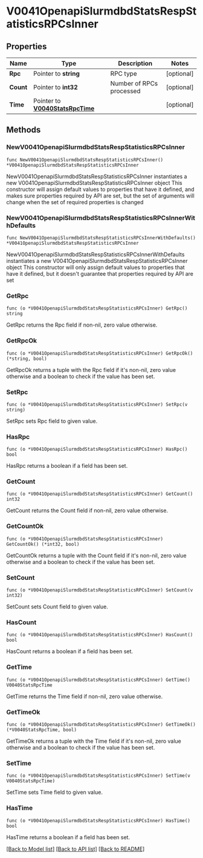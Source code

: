 # V0041OpenapiSlurmdbdStatsRespStatisticsRPCsInner

## Properties

Name | Type | Description | Notes
------------ | ------------- | ------------- | -------------
**Rpc** | Pointer to **string** | RPC type | [optional] 
**Count** | Pointer to **int32** | Number of RPCs processed | [optional] 
**Time** | Pointer to [**V0040StatsRpcTime**](V0040StatsRpcTime.md) |  | [optional] 

## Methods

### NewV0041OpenapiSlurmdbdStatsRespStatisticsRPCsInner

`func NewV0041OpenapiSlurmdbdStatsRespStatisticsRPCsInner() *V0041OpenapiSlurmdbdStatsRespStatisticsRPCsInner`

NewV0041OpenapiSlurmdbdStatsRespStatisticsRPCsInner instantiates a new V0041OpenapiSlurmdbdStatsRespStatisticsRPCsInner object
This constructor will assign default values to properties that have it defined,
and makes sure properties required by API are set, but the set of arguments
will change when the set of required properties is changed

### NewV0041OpenapiSlurmdbdStatsRespStatisticsRPCsInnerWithDefaults

`func NewV0041OpenapiSlurmdbdStatsRespStatisticsRPCsInnerWithDefaults() *V0041OpenapiSlurmdbdStatsRespStatisticsRPCsInner`

NewV0041OpenapiSlurmdbdStatsRespStatisticsRPCsInnerWithDefaults instantiates a new V0041OpenapiSlurmdbdStatsRespStatisticsRPCsInner object
This constructor will only assign default values to properties that have it defined,
but it doesn't guarantee that properties required by API are set

### GetRpc

`func (o *V0041OpenapiSlurmdbdStatsRespStatisticsRPCsInner) GetRpc() string`

GetRpc returns the Rpc field if non-nil, zero value otherwise.

### GetRpcOk

`func (o *V0041OpenapiSlurmdbdStatsRespStatisticsRPCsInner) GetRpcOk() (*string, bool)`

GetRpcOk returns a tuple with the Rpc field if it's non-nil, zero value otherwise
and a boolean to check if the value has been set.

### SetRpc

`func (o *V0041OpenapiSlurmdbdStatsRespStatisticsRPCsInner) SetRpc(v string)`

SetRpc sets Rpc field to given value.

### HasRpc

`func (o *V0041OpenapiSlurmdbdStatsRespStatisticsRPCsInner) HasRpc() bool`

HasRpc returns a boolean if a field has been set.

### GetCount

`func (o *V0041OpenapiSlurmdbdStatsRespStatisticsRPCsInner) GetCount() int32`

GetCount returns the Count field if non-nil, zero value otherwise.

### GetCountOk

`func (o *V0041OpenapiSlurmdbdStatsRespStatisticsRPCsInner) GetCountOk() (*int32, bool)`

GetCountOk returns a tuple with the Count field if it's non-nil, zero value otherwise
and a boolean to check if the value has been set.

### SetCount

`func (o *V0041OpenapiSlurmdbdStatsRespStatisticsRPCsInner) SetCount(v int32)`

SetCount sets Count field to given value.

### HasCount

`func (o *V0041OpenapiSlurmdbdStatsRespStatisticsRPCsInner) HasCount() bool`

HasCount returns a boolean if a field has been set.

### GetTime

`func (o *V0041OpenapiSlurmdbdStatsRespStatisticsRPCsInner) GetTime() V0040StatsRpcTime`

GetTime returns the Time field if non-nil, zero value otherwise.

### GetTimeOk

`func (o *V0041OpenapiSlurmdbdStatsRespStatisticsRPCsInner) GetTimeOk() (*V0040StatsRpcTime, bool)`

GetTimeOk returns a tuple with the Time field if it's non-nil, zero value otherwise
and a boolean to check if the value has been set.

### SetTime

`func (o *V0041OpenapiSlurmdbdStatsRespStatisticsRPCsInner) SetTime(v V0040StatsRpcTime)`

SetTime sets Time field to given value.

### HasTime

`func (o *V0041OpenapiSlurmdbdStatsRespStatisticsRPCsInner) HasTime() bool`

HasTime returns a boolean if a field has been set.


[[Back to Model list]](../README.md#documentation-for-models) [[Back to API list]](../README.md#documentation-for-api-endpoints) [[Back to README]](../README.md)


